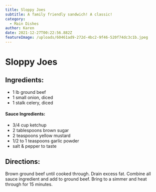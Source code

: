 ```yaml
---
title: Sloppy Joes
subtitle: A family friendly sandwich! A classic!
category:
  - Main Dishes
author: Karen
date: 2021-12-27T00:22:56.882Z
featureImage: /uploads/60461ad9-272d-4bc2-9f46-520f74dc3c1b.jpeg
---
```

# Sloppy Joes

## Ingredients:

* 1 lb ground beef
* 1 small onion, diced
* 1 stalk celery, diced

#### Sauce Ingredients:

* 3/4 cup ketchup
* 2 tablespoons brown sugar
* 2 teaspoons yellow mustard 
* 1/2 to 1 teaspoons garlic powder 
* salt & pepper to taste

## Directions:

Brown ground beef until cooked through. Drain excess fat. Combine all sauce ingredient and add to ground beef.  Bring to a simmer and heat through for 15 minutes.